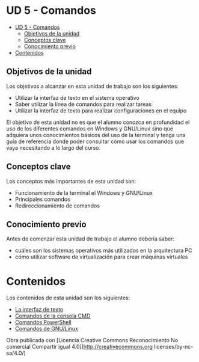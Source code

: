 UD 5 - Comandos 
===============

- [UD 5 - Comandos](#ud-5---comandos)
  - [Objetivos de la unidad](#objetivos-de-la-unidad)
  - [Conceptos clave](#conceptos-clave)
  - [Conocimiento previo](#conocimiento-previo)
- [Contenidos](#contenidos)

Objetivos de la unidad
----------------------

Los objetivos a alcanzar en esta unidad de trabajo son los siguientes:

- Utilizar la interfaz de texto en el sistema operativo
- Saber utilizar la línea de comandos para realizar tareas
- Utilizar la interfaz de texto para realizar configuraciones en el equipo

El objetivo de esta unidad no es que el alumno conozca en profundidad el uso de los diferentes comandos en Windows y GNU/Linux sino que adquiera unos conocimientos básicos del uso de la terminal y tenga una guía de referencia donde poder consultar cómo usar los comandos que vaya
necesitando a lo largo del curso.

Conceptos clave 
---------------

Los conceptos más importantes de esta unidad son:

- Funcionamiento de la terminal el Windows y GNU/Linux
- Principales comandos
- Redireccionamiento de comandos

Conocimiento previo
-------------------

Antes de comenzar esta unidad de trabajo el alumno debería saber:

- cuáles son los sistemas operativos más utilizados en la arquitectura PC
- cómo utilizar software de virtualización para crear máquinas virtuales

Contenidos 
==========

Los contenidos de esta unidad son los siguientes:
- [La interfaz de texto](../../../../altres/sistemes-operatius/comandos)
- [Comandos de la consola CMD](../../../../altres/sistemes-operatius/comandos/ConsolaCMD.md)
- [Comandos PowerShell](../../../../altres/sistemes-operatius/comandos/PowerShell.md)
- [Comandos de GNU/Linux](../../../../altres/sistemes-operatius/comandos/linux_new.md)


Obra publicada con [Licencia Creative Commons Reconocimiento No comercial Compartir igual 4.0](http://creativecommons.org licenses/by-nc-sa/4.0/)

